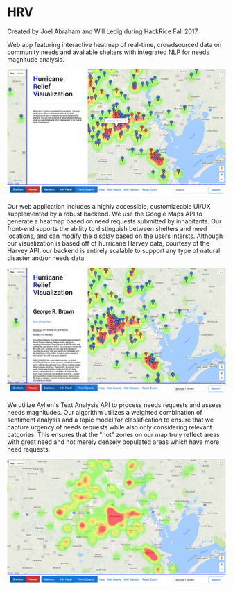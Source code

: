 # HRV
Created by Joel Abraham and Will Ledig during HackRice Fall 2017.

Web app featuring interactive heatmap of real-time, crowdsourced data on community needs and avaliable shelters with integrated NLP for needs magnitude analysis.

![Landing Page](/landing.jpg?raw=true "Landing Page")

Our web application includes a highly accessible, customizeable UI/UX supplemented by a robust backend. We use the Google Maps API to generate a heatmap based on need requests submitted by inhabitants. Our front-end suports the ability to distinguish between shelters and need locations, and can modify the display based on the users intersts. Although our visualization is based off of hurricane Harvey data, courtesy of the Harvey API, our backend is entirely scalable to support any type of natural disaster and/or needs data. 

![Search Functionality](/searching.jpg?raw=true "Search Functionality")

We utilize Aylien's Text Analysis API to process needs requests and assess needs magnitudes. Our algorithm utilizes a weighted combination of sentiment analysis and a topic model for classification to ensure that we capture urgency of needs requests while also only considering relevant catgories. This ensures that the "hot" zones on our map truly reflect areas with great need and not merely densely populated areas which have more need requests. 

![NLP Heatmap](/viewing.jpg?raw=true "NLP Heatmap")
